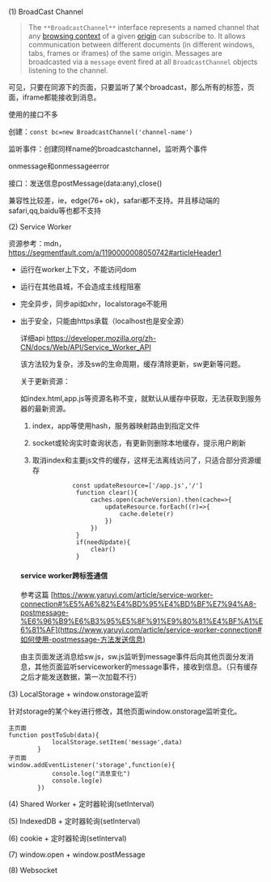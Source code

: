 (1) BroadCast Channel 

>  The `**BroadcastChannel**` interface represents a named channel that any [browsing context](https://developer.mozilla.org/en-US/docs/Glossary/browsing_context) of a given [origin](https://developer.mozilla.org/en-US/docs/Glossary/origin) can subscribe to. It allows communication between different documents (in different windows, tabs, frames or iframes) of the same origin. Messages are broadcasted via a `message` event fired at all `BroadcastChannel` objects listening to the channel. 

可见，只要在同源下的页面，只要监听了某个broadcast，那么所有的标签，页面，iframe都能接收到消息。

使用的接口不多

创建：`const bc=new BroadcastChannel('channel-name')`

监听事件：创建同样name的broadcastchannel，监听两个事件

onmessage和onmessageerror

接口：发送信息postMessage(data:any),close()

兼容性比较差，ie，edge(76+ ok)，safari都不支持。并且移动端的safari,qq,baidu等也都不支持

(2) Service Worker

资源参考：mdn， https://segmentfault.com/a/1190000008050742#articleHeader1 

- 运行在worker上下文，不能访问dom

- 运行在其他县城，不会造成主线程阻塞

- 完全异步，同步api如xhr，localstorage不能用

- 出于安全，只能由https承载（localhost也是安全源）

  详细api https://developer.mozilla.org/zh-CN/docs/Web/API/Service_Worker_API 

  该方法较为复杂，涉及sw的生命周期，缓存清除更新，sw更新等问题。
  
  关于更新资源：
  
  如index.html,app.js等资源名称不变，就默认从缓存中获取，无法获取到服务器的最新资源。
  
  1. index，app等使用hash，服务器映射路由到指定文件
  
  2. socket或轮询实时查询状态，有更新则删除本地缓存，提示用户刷新
  
  3. 取消index和主要js文件的缓存，这样无法离线访问了，只适合部分资源缓存
  
     ```
     			const updateResource=['/app.js','/']
                 function clear(){
                     caches.open(cacheVersion).then(cache=>{
                         updateResource.forEach((r)=>{
                             cache.delete(r)
                         })
                     })
                 }
                 if(needUpdate){
                     clear()
                 }
     ```
  
  #### service worker跨标签通信
  
  参考这篇 [https://www.yaruyi.com/article/service-worker-connection#%E5%A6%82%E4%BD%95%E4%BD%BF%E7%94%A8-postmessage-%E6%96%B9%E6%B3%95%E5%8F%91%E9%80%81%E4%BF%A1%E6%81%AF](https://www.yaruyi.com/article/service-worker-connection#如何使用-postmessage-方法发送信息) 
  
  由主页面发送消息给sw.js，sw.js监听到message事件后向其他页面分发消息，其他页面监听serviceworker的message事件，接收到信息。（只有缓存之后才能发送数据，第一次加载不行）

(3) LocalStorage + window.onstorage监听

针对storage的某个key进行修改，其他页面window.onstorage监听变化。

```
主页面
function postToSub(data){
            localStorage.setItem('message',data)
        }
子页面
window.addEventListener('storage',function(e){
            console.log("消息变化")
            console.log(e)
        })
```

(4) Shared Worker + 定时器轮询(setInterval)

(5) IndexedDB + 定时器轮询(setInterval)

(6) cookie + 定时器轮询(setInterval)

(7) window.open + window.postMessage

(8) Websocket 

